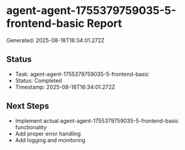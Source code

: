 # agent-agent-1755379759035-5-frontend-basic Report

Generated: 2025-08-18T16:34:01.272Z

## Status
- Task: agent-agent-1755379759035-5-frontend-basic
- Status: Completed
- Timestamp: 2025-08-18T16:34:01.272Z

## Next Steps
- Implement actual agent-agent-1755379759035-5-frontend-basic functionality
- Add proper error handling
- Add logging and monitoring
